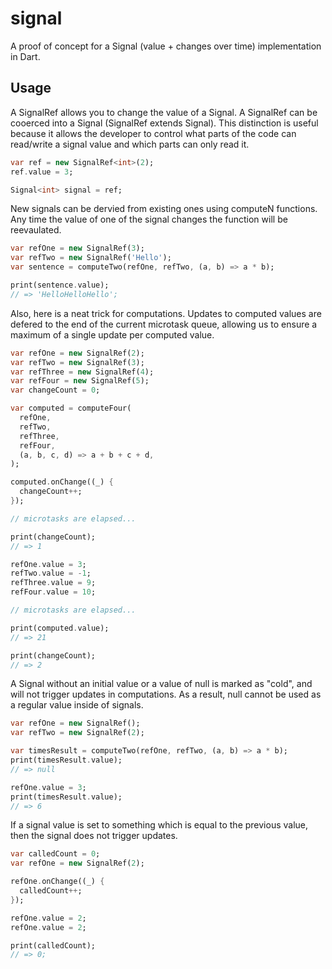 # signal

A proof of concept for a Signal (value + changes over time) implementation in Dart.

## Usage

A SignalRef allows you to change the value of a Signal.  A SignalRef can be
cooerced into a Signal (SignalRef extends Signal).  This distinction is useful because it allows the developer to control what parts of the code can read/write a signal value and which parts can only read it.

```dart
var ref = new SignalRef<int>(2);
ref.value = 3;

Signal<int> signal = ref;
```

New signals can be dervied from existing ones using computeN functions.  Any time the
value of one of the signal changes the function will be reevaulated.

```dart
var refOne = new SignalRef(3);
var refTwo = new SignalRef('Hello');
var sentence = computeTwo(refOne, refTwo, (a, b) => a * b);

print(sentence.value);
// => 'HelloHelloHello';
```

Also, here is a neat trick for computations.  Updates to computed values are defered to the
end of the current microtask queue, allowing us to ensure a maximum of a single update per
computed value.

```dart
var refOne = new SignalRef(2);
var refTwo = new SignalRef(3);
var refThree = new SignalRef(4);
var refFour = new SignalRef(5);
var changeCount = 0;

var computed = computeFour(
  refOne,
  refTwo,
  refThree,
  refFour,
  (a, b, c, d) => a + b + c + d,
);

computed.onChange((_) {
  changeCount++;
});

// microtasks are elapsed...

print(changeCount);
// => 1

refOne.value = 3;
refTwo.value = -1;
refThree.value = 9;
refFour.value = 10;

// microtasks are elapsed...

print(computed.value);
// => 21

print(changeCount);
// => 2
```

A Signal without an initial value or a value of null is marked as "cold", and will
not trigger updates in computations.  As a result, null cannot be used as a regular value inside of signals.

```dart
var refOne = new SignalRef();
var refTwo = new SignalRef(2);

var timesResult = computeTwo(refOne, refTwo, (a, b) => a * b);
print(timesResult.value);
// => null

refOne.value = 3;
print(timesResult.value);
// => 6

```

If a signal value is set to something which is equal to the previous value, then the signal does not trigger updates.

```dart
var calledCount = 0;
var refOne = new SignalRef(2);

refOne.onChange((_) {
  calledCount++;
});

refOne.value = 2;
refOne.value = 2;

print(calledCount);
// => 0;
```
